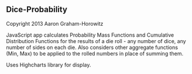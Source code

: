 Dice-Probability
----------------
Copyright 2013 Aaron Graham-Horowitz

JavaScript app calculates Probability Mass Functions and Cumulative
Distribution Functions for the results of a die roll - any number of
dice, any number of sides on each die.  Also considers other aggregate
functions (Min, Max) to be applied to the rolled numbers in place of
summing them.

Uses Highcharts library for display.
